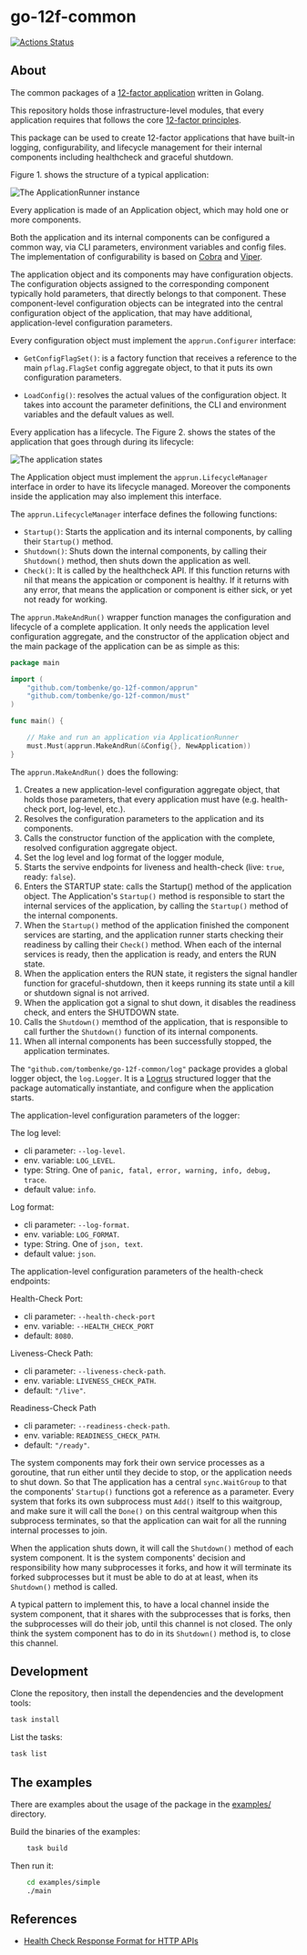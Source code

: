 go-12f-common
=============

[![Actions Status](https://github.com/tombenke/go-12f-common/workflows/ci/badge.svg)](https://github.com/tombenke/go-12f-common)

## About

The common packages of a [12-factor application](https://12factor.net/) written in Golang.

This repository holds those infrastructure-level modules,
that every application requires that follows the core [12-factor principles](https://12factor.net/).

This package can be used to create 12-factor applications that have built-in logging, configurability,
 and lifecycle management for their internal components including healthcheck and graceful shutdown.

Figure 1. shows the structure of a typical application:

![The ApplicationRunner instance](docs/ApplicationRunner.png)

Every application is made of an Application object, which may hold one or more components.

Both the application and its internal components can be configured a common way,
via CLI parameters, environment variables and config files.
The implementation of configurability is based on [Cobra](https://cobra.dev/) and [Viper](https://github.com/spf13/viper).

The application object and its components may have configuration objects. The configuration objects assigned to the corresponding component typically hold parameters, that directly belongs to that component. These component-level configuration objects can be integrated into the central configuration object of the application, that may have additional, application-level configuration parameters.

Every configuration object must implement the `apprun.Configurer` interface:

- `GetConfigFlagSet()`: is a factory function that receives a reference to the main `pflag.FlagSet` config aggregate object, to that it puts its own configuration parameters.

- `LoadConfig()`: resolves the actual values of the configuration object. It takes into account the parameter definitions, the CLI and environment variables and the default values as well.

Every application has a lifecycle. The Figure 2. shows the states of the application that goes through during its lifecycle:

![The application states](docs/application-states.png)

The Application object must implement the `apprun.LifecycleManager` interface in order to have its lifecycle managed.
Moreover the components inside the application may also implement this interface.

The `apprun.LifecycleManager` interface defines the following functions:

- `Startup()`: Starts the application and its internal components, by calling their `Startup()` method.
- `Shutdown()`: Shuts down the internal components, by calling their `Shutdown()` method, then shuts down the application as well.
- `Check()`:  It is called by the healthcheck API. If this function returns with nil that means the appication or component is healthy. If it returns with any error, that means the application or component is either sick, or yet not ready for working.

The `apprun.MakeAndRun()` wrapper function manages the configuration and lifecycle of a complete application.
It only needs the application level configuration aggregate, and the constructor of the application object and the main package of the application can be as simple as this:

```go
package main

import (
	"github.com/tombenke/go-12f-common/apprun"
	"github.com/tombenke/go-12f-common/must"
)

func main() {

	// Make and run an application via ApplicationRunner
	must.Must(apprun.MakeAndRun(&Config{}, NewApplication))
}
```

The `apprun.MakeAndRun()` does the following:

1. Creates a new application-level configuration aggregate object, that holds those parameters, that every application must have (e.g. health-check port, log-level, etc.).
2. Resolves the configuration parameters to the application and its components.
3. Calls the constructor function of the application with the complete, resolved configuration aggregate object.
4. Set the log level and log format of the logger module,
5. Starts the servive endpoints for liveness and health-check (live: `true`, ready: `false`).
6. Enters the STARTUP state: calls the Startup() method of the application object. The Application's `Startup()` method is responsible to start the internal services of the application, by calling the `Startup()` method of the internal components.
7. When the `Startup()` method of the application finished the component services are starting, and the application runner starts checking their readiness by calling their `Check()` method. When each of the internal services is ready, then the application is ready, and enters the RUN state.
8. When the application enters the RUN state, it registers the signal handler function for graceful-shutdown, then it keeps running its state until a kill or shutdown signal is not arrived.
9. When the application got a signal to shut down, it disables the readiness check, and enters the SHUTDOWN state.
10. Calls the `Shutdown()` memthod of the application, that is responsible to call further the `Shutdown()` function of its internal components.
11. When all internal components has been successfully stopped, the application terminates.

The `"github.com/tombenke/go-12f-common/log"` package provides a global logger object, the `log.Logger`.
It is a [Logrus](https://github.com/sirupsen/logrus) structured logger that the package automatically instantiate, and configure when the application starts.

The application-level configuration parameters of the logger:

The log level:
- cli parameter: `--log-level`.
- env. variable: `LOG_LEVEL`.
- type: String. One of `panic, fatal, error, warning, info, debug, trace`.
- default value: `info`.

Log format:
- cli parameter: `--log-format`.
- env. variable: `LOG_FORMAT`.
- type: String. One of `json, text`.
- default value: `json`.


The application-level configuration parameters of the health-check endpoints:

Health-Check Port:
- cli parameter: `--health-check-port`
- env. variable: `--HEALTH_CHECK_PORT`
- default: `8080`.
	
Liveness-Check Path:
- cli parameter: `--liveness-check-path`.
- env. variable: `LIVENESS_CHECK_PATH`.
- default: `"/live"`.

Readiness-Check Path
- cli parameter: `--readiness-check-path`.
- env. variable: `READINESS_CHECK_PATH`.
- default: `"/ready"`.

The system components may fork their own service processes as a goroutine, that run either until they decide to stop, or the application needs to shut down. So that The application has a central `sync.WaitGroup` to that the components' `Startup()` functions got a reference as a parameter. Every system that forks its own subprocess must `Add()` itself to this waitgroup, and make sure it will call the `Done()` on this central waitgroup when this subprocess terminates, so that the application can wait for all the running internal processes to join.

When the application shuts down, it will call the `Shutdown()` method of each system component. 
It is the system components' decision and responsibility how many subprocesses it forks, and how it will terminate its forked subprocesses but it must be able to do at at least, when its `Shutdown()` method is called.

A typical pattern to implement this, to have a local channel inside the system component, that it shares with the subprocesses that is forks, then the subprocesses will do their job, until this channel is not closed. The only think the system component has to do in its `Shutdown()` method is, to close this channel.

## Development

Clone the repository, then install the dependencies and the development tools:

```bash
task install
```

List the tasks:

```bash
task list
```

## The examples

There are examples about the usage of the package in the [examples/](examples/) directory.

Build the binaries of the examples:

```bash
    task build
```

Then run it:

```bash
    cd examples/simple
    ./main
```

## References

- [Health Check Response Format for HTTP APIs](https://datatracker.ietf.org/doc/html/draft-inadarei-api-health-check-06)
